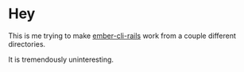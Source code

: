 # Hey
This is me trying to make [ember-cli-rails](https://github.com/rwz/ember-cli-rails) work from a couple different directories.

It is tremendously uninteresting.